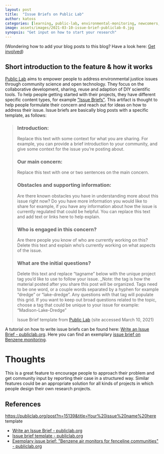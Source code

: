 ```yaml
---
layout: post
title:  "Issue Briefs on Public Lab"
author: katoss 
categories: [learning, public-lab, environmental-monitoring, newcomers, getting-started, research-concept] 
image: assets/images/2021-03-10-issue-brief-publiclab-0.jpg
synopsis: "Get input on how to start your research"
---
```

<p class="text-muted small">(Wondering how to add your blog posts to this blog? Have a look here: <a href="{{site.baseurl}}/get-involved">Get involved</a>)</p>

## Short introduction to the feature & how it works

<a href="https://publiclab.org">Public Lab</a> aims to empower people to address environmental justice issues through community science and open technology. They focus on the collaborative development, sharing, reuse and adaption of DIY scientific tools. To help people getting started with their projects, they have different specific content types, for example <a href="https://publiclab.org/wiki/issue-brief">"Issue Briefs"</a>. This artifact is thought to help people formulate their concern and reach out for ideas on how to address their issue. Issue briefs are basically blog posts with a specific template, as follows:

<blockquote class="blockquote">
  <div class="mb-0">
      <h3>Introduction:</h3>
      <p class="small">Replace this text with some context for what you are sharing. For example, you can provide a brief introduction to your community, and give some context for the issue you’re posting about.</p>
      <h3>Our main concern:</h3>
      <p class="small">Replace this text with one or two sentences on the main concern.</p>
      <h3>Obstacles and supporting information:</h3>
      <p class="small">Are there known obstacles you have in understanding more about this issue right now? Do you have more information you would like to share for example, if you have any information about how the issue is currently regulated that could be helpful. You can replace this text and add text or links here to help explain.</p>
      <h3>Who is engaged in this concern?</h3>
      <p class="small">Are there people you know of who are currently working on this? Delete this text and explain who’s currently working on what aspects of the issue.</p>
      <h3>What are the initial questions?</h3>
      <p class="small">Delete this text and replace “tagname” below with the unique project tag you’d like to use to follow your issue. _Note: the tag is how the material posted after you share this post will be organized. Tags need to be one word, or a couple words separated by a hyphen for example “dredge” or “lake-dredge”. Any questions with that tag will populate this grid. If you want to keep out broad questions related to the topic, choose a tag that could be unique to your issue for example: “Madison-Lake-Dredge”</p>    
  </div>
  <footer class="blockquote-footer">Issue Brief template from <a href="https://publiclab.org/wiki/issue-brief-template">Public Lab</a> (site accessed March 10, 2021)</footer>
</blockquote>

A tutorial on how to write issue briefs can be found here: <a href="https://publiclab.org/wiki/issue-brief">Write an Issue Brief - publiclab.org</a>. Here you can find an exemplary <a href="https://publiclab.org/notes/MsSema/11-20-2020/benzene-air-monitors-for-fenceline-communities">issue brief on Benzene monitoring</a>.

# Thoughts

This is a great feature to encourage people to approach their problem and get community input by reporting their case in a structured way.
Similar features could be an appropriate solution for all kinds of projects in which people design their own research projects.

## References

https://publiclab.org/post?n=15139&title=Your%20issue%20name%20here template

- [Write an Issue Brief - publiclab.org](https://publiclab.org/wiki/issue-brief)
- [Issue brief template - publiclab.org](https://publiclab.org/wiki/issue-brief-template)
- [Exemplary issue brief: "Benzene air monitors for fenceline communities" - publiclab.org]("https://publiclab.org/notes/MsSema/11-20-2020/benzene-air-monitors-for-fenceline-communities)
